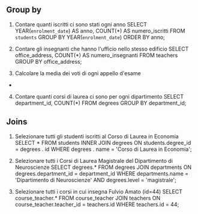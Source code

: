 ## Group by
1. Contare quanti iscritti ci sono stati ogni anno
SELECT YEAR(`enrolment_date`) AS anno, COUNT(*) AS numero_iscritti FROM `students` GROUP BY YEAR(`enrolment_date`) ORDER BY anno;

2. Contare gli insegnanti che hanno l'ufficio nello stesso edificio
SELECT office_address, COUNT(*) AS numero_insegnanti FROM teachers GROUP BY office_address;

3. Calcolare la media dei voti di ogni appello d'esame
*

4. Contare quanti corsi di laurea ci sono per ogni dipartimento
SELECT department_id, COUNT(*) FROM degrees GROUP BY department_id;


## Joins
1. Selezionare tutti gli studenti iscritti al Corso di Laurea in Economia
SELECT * FROM students INNER JOIN degrees ON students.degree_id = degrees . id WHERE degrees . name = 'Corso di Laurea in Economia';

2. Selezionare tutti i Corsi di Laurea Magistrale del Dipartimento di Neuroscienze
SELECT degrees.* FROM degrees JOIN departments ON degrees.department_id = department_id WHERE departments.name = 'Dipartimento di Neuroscienze' AND degrees.level = 'magistrale';

3. Selezionare tutti i corsi in cui insegna Fulvio Amato (id=44)
SELECT course_teacher.* FROM course_teacher JOIN teachers ON course_teacher.teacher_id = teachers.id WHERE teachers.id = 44;

